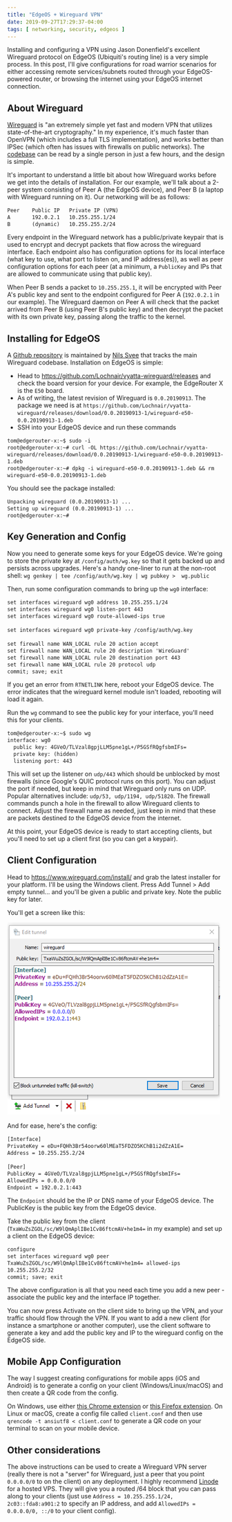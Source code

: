 ```yaml
---
title: "EdgeOS + Wireguard VPN"
date: 2019-09-27T17:29:37-04:00
tags: [ networking, security, edgeos ]
---
```


Installing and configuring a VPN using Jason Donenfield's excellent Wireguard protocol on EdgeOS (Ubiquiti's routing line) is a very simple process. In this post, I'll give configurations for road warrior scenarios for either accessing remote services/subnets routed through your EdgeOS-powered router, or browsing the internet using your EdgeOS internet connection.

<!--more-->

## About Wireguard

[Wireguard](https://www.wireguard.com) is "an extremely simple yet fast and modern VPN that utilizes state-of-the-art cryptography." In my experience, it's much faster than OpenVPN (which includes a full TLS implementation), and works better than IPSec (which often has issues with firewalls on public networks). The [codebase](https://git.zx2c4.com/WireGuard/) can be read by a single person in just a few hours, and the design is simple.

It's important to understand a little bit about how Wireguard works before we get into the details of installation. For our example, we'll talk about a 2-peer system consisting of Peer A (the EdgeOS device), and Peer B (a laptop with Wireguard running on it). Our networking will be as follows:

```
Peer    Public IP   Private IP (VPN)
A       192.0.2.1   10.255.255.1/24
B       (dynamic)   10.255.255.2/24
```

Every endpoint in the Wireguard network has a public/private keypair that is used to encrypt and decrypt packets that flow across the wireguard interface. Each endpoint also has configuration options for its local interface (what key to use, what port to listen on, and IP address(es)), as well as peer configuration options for each peer (at a minimum, a `PublicKey` and IPs that are allowed to communicate using that public key).

When Peer B sends a packet to `10.255.255.1`, it will be encrypted with Peer A's public key and sent to the endpoint configured for Peer A (`192.0.2.1` in our example). The Wireguard daemon on Peer A will check that the packet arrived from Peer B (using Peer B's public key) and then decrypt the packet with its own private key, passing along the traffic to the kernel.

## Installing for EdgeOS

A [Github repository](https://github.com/Lochnair/vyatta-wireguard) is maintained by [Nils Svee](https://lochnair.net) that tracks the main Wireguard codebase. Installation on EdgeOS is simple:

- Head to https://github.com/Lochnair/vyatta-wireguard/releases and check the board version for your device. For example, the EdgeRouter X is the `E50` board.
- As of writing, the latest revision of Wireguard is `0.0.20190913`. The package we need is at `https://github.com/Lochnair/vyatta-wireguard/releases/download/0.0.20190913-1/wireguard-e50-0.0.20190913-1.deb`
- SSH into your EdgeOS device and run these commands
```
tom@edgerouter-x:~$ sudo -i
root@edgerouter-x:~# curl -OL https://github.com/Lochnair/vyatta-wireguard/releases/download/0.0.20190913-1/wireguard-e50-0.0.20190913-1.deb
root@edgerouter-x:~# dpkg -i wireguard-e50-0.0.20190913-1.deb && rm wireguard-e50-0.0.20190913-1.deb
```

You should see the package installed:

```
Unpacking wireguard (0.0.20190913-1) ...
Setting up wireguard (0.0.20190913-1) ...
root@edgerouter-x:~#
```

## Key Generation and Config

Now you need to generate some keys for your EdgeOS device. We're going to store the private key at `/config/auth/wg.key` so that it gets backed up and persists across upgrades. Here's a handy one-liner to run at the non-root shell: `wg genkey | tee /config/auth/wg.key | wg pubkey >  wg.public`

Then, run some configuration commands to bring up the `wg0` interface:

```
set interfaces wireguard wg0 address 10.255.255.1/24
set interfaces wireguard wg0 listen-port 443
set interfaces wireguard wg0 route-allowed-ips true

set interfaces wireguard wg0 private-key /config/auth/wg.key

set firewall name WAN_LOCAL rule 20 action accept
set firewall name WAN_LOCAL rule 20 description 'WireGuard'
set firewall name WAN_LOCAL rule 20 destination port 443
set firewall name WAN_LOCAL rule 20 protocol udp
commit; save; exit
```

If you get an error from `RTNETLINK` here, reboot your EdgeOS device. The error indicates that the wireguard kernel module isn't loaded, rebooting will load it again.

Run the `wg` command to see the public key for your interface, you'll need this for your clients.
```
tom@edgerouter-x:~$ sudo wg 
interface: wg0
  public key: 4GVeO/TLVzal8gpjLLM5pne1gL+/P5GSfRQgfsbmIFs=
  private key: (hidden)
  listening port: 443
```

This will set up the listener on `udp/443` which should be unblocked by most firewalls (since Google's QUIC protocol runs on this port). You can adjust the port if needed, but keep in mind that Wireguard only runs on UDP. Popular alternatives include: `udp/53, udp/1194, udp/51820`. The firewall commands punch a hole in the firewall to allow Wireguard clients to connect. Adjust the firewall name as needed, just keep in mind that these are packets destined *to* the EdgeOS device from the internet.

At this point, your EdgeOS device is ready to start accepting clients, but you'll need to set up a client first (so you can get a keypair).

## Client Configuration

Head to https://www.wireguard.com/install/ and grab the latest installer for your platform. I'll be using the Windows client. Press Add Tunnel > Add empty tunnel... and you'll be given a public and private key. Note the public key for later.

You'll get a screen like this:

![Wireguard Windows Config](wireguard-config-windows.png)

And for ease, here's the config:

```
[Interface]
PrivateKey = eDu+FQHh3Br54oorw60lMEaT5FDZO5KChB1i2dZzA1E=
Address = 10.255.255.2/24

[Peer]
PublicKey = 4GVeO/TLVzal8gpjLLM5pne1gL+/P5GSfRQgfsbmIFs=
AllowedIPs = 0.0.0.0/0
Endpoint = 192.0.2.1:443
```

The `Endpoint` should be the IP or DNS name of your EdgeOS device. The PublicKey is the public key from the EdgeOS device.

Take the public key from the client (`TxaWuZsZGOL/sc/W9lQmAplIBe1Cv86ftcmAV+he1m4=` in my example) and set up a client on the EdgeOS device:

```
configure
set interfaces wireguard wg0 peer TxaWuZsZGOL/sc/W9lQmAplIBe1Cv86ftcmAV+he1m4= allowed-ips 10.255.255.2/32
commit; save; exit
```

The above configuration is all that you need each time you add a new peer - associate the public key and the interface IP together.

You can now press Activate on the client side to bring up the VPN, and your traffic should flow through the VPN. If you want to add a new client (for instance a smartphone or another computer), use the client software to generate a key and add the public key and IP to the wireguard config on the EdgeOS side.

## Mobile App Configuration

The way I suggest creating configurations for mobile apps (iOS and Android) is to generate a config on your client (Windows/Linux/macOS) and then create a QR code from the config.

On Windows, use either [this Chrome extension](https://chrome.google.com/webstore/detail/offline-qr-code-generator/fehmldbcmhbdkofkiaedfejkalnidchm) or [this Firefox extension](https://addons.mozilla.org/en-US/firefox/addon/offline-qr-code-generator/?src=external-github-download). On Linux or macOS, create a config file called `client.conf` and then use `qrencode -t ansiutf8 < client.conf` to generate a QR code on your terminal to scan on your mobile device.

## Other considerations

The above instructions can be used to create a Wireguard VPN server (really there is not a "server" for Wireguard, just a peer that you point `0.0.0.0/0` to on the client) on any deployment. I highly recommend [Linode](https://www.linode.com) for a hosted VPS. They will give you a routed /64 block that you can pass along to your clients (just use `Address = 10.255.255.1/24, 2c03::fda8:a901:2` to specify an IP address, and add `AllowedIPs = 0.0.0.0/0, ::/0` to your client config).